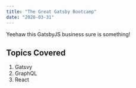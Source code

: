 ```yaml
---
title: "The Great Gatsby Bootcamp"
date: "2020-03-31"
---
```


Yeehaw this GatsbyJS business sure is something!

## Topics Covered

1. Gatsvy
2. GraphQL
3. React